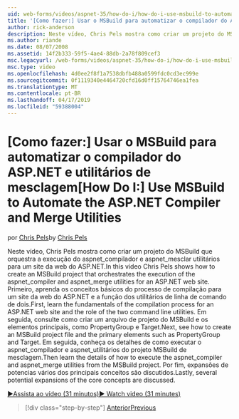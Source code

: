 ```yaml
---
uid: web-forms/videos/aspnet-35/how-do-i/how-do-i-use-msbuild-to-automate-the-aspnet-compiler-and-merge-utilities
title: '[Como fazer:] Usar o MSBuild para automatizar o compilador do ASP.NET e utilitários de mesclagem | Microsoft Docs'
author: rick-anderson
description: Neste vídeo, Chris Pels mostra como criar um projeto do MSBuild que orquestra a execução dos utilitários aspnet_compiler e aspnet_merge para um ASP...
ms.author: riande
ms.date: 08/07/2008
ms.assetid: 14f2b333-59f5-4ae4-88db-2a78f809cef3
msc.legacyurl: /web-forms/videos/aspnet-35/how-do-i/how-do-i-use-msbuild-to-automate-the-aspnet-compiler-and-merge-utilities
msc.type: video
ms.openlocfilehash: 4d0ee2f8f1a7538dbfb488a0599fdc0cd3ec999e
ms.sourcegitcommit: 0f1119340e4464720cfd16d0ff15764746ea1fea
ms.translationtype: MT
ms.contentlocale: pt-BR
ms.lasthandoff: 04/17/2019
ms.locfileid: "59388004"
---
```

# <a name="how-do-i-use-msbuild-to-automate-the-aspnet-compiler-and-merge-utilities"></a><span data-ttu-id="e5531-103">[Como fazer:] Usar o MSBuild para automatizar o compilador do ASP.NET e utilitários de mesclagem</span><span class="sxs-lookup"><span data-stu-id="e5531-103">[How Do I:] Use MSBuild to Automate the ASP.NET Compiler and Merge Utilities</span></span>

<span data-ttu-id="e5531-104">por [Chris Pels](https://twitter.com/chrispels)</span><span class="sxs-lookup"><span data-stu-id="e5531-104">by [Chris Pels](https://twitter.com/chrispels)</span></span>

<span data-ttu-id="e5531-105">Neste vídeo, Chris Pels mostra como criar um projeto do MSBuild que orquestra a execução do aspnet\_compilador e aspnet\_mesclar utilitários para um site da web do ASP.NET.</span><span class="sxs-lookup"><span data-stu-id="e5531-105">In this video Chris Pels shows how to create an MSBuild project that orchestrates the execution of the aspnet\_compiler and aspnet\_merge utilities for an ASP.NET web site.</span></span> <span data-ttu-id="e5531-106">Primeiro, aprenda os conceitos básicos do processo de compilação para um site da web do ASP.NET e a função dos utilitários de linha de comando de dois.</span><span class="sxs-lookup"><span data-stu-id="e5531-106">First, learn the fundamentals of the compilation process for an ASP.NET web site and the role of the two command line utilities.</span></span> <span data-ttu-id="e5531-107">Em seguida, consulte como criar um arquivo de projeto do MSBuild e os elementos principais, como PropertyGroup e Target.</span><span class="sxs-lookup"><span data-stu-id="e5531-107">Next, see how to create an MSBuild project file and the primary elements such as PropertyGroup and Target.</span></span> <span data-ttu-id="e5531-108">Em seguida, conheça os detalhes de como executar o aspnet\_compilador e aspnet\_utilitários do projeto MSBuild de mesclagem.</span><span class="sxs-lookup"><span data-stu-id="e5531-108">Then learn the details of how to execute the aspnet\_compiler and aspnet\_merge utilities from the MSBuild project.</span></span> <span data-ttu-id="e5531-109">Por fim, expansões de potencias vários dos principais conceitos são discutidos.</span><span class="sxs-lookup"><span data-stu-id="e5531-109">Lastly, several potential expansions of the core concepts are discussed.</span></span>

[<span data-ttu-id="e5531-110">&#9654;Assista ao vídeo (31 minutos)</span><span class="sxs-lookup"><span data-stu-id="e5531-110">&#9654; Watch video (31 minutes)</span></span>](https://channel9.msdn.com/Blogs/ASP-NET-Site-Videos/how-do-i-use-msbuild-to-automate-the-aspnet-compiler-and-merge-utilities)

> [!div class="step-by-step"]
> [<span data-ttu-id="e5531-111">Anterior</span><span class="sxs-lookup"><span data-stu-id="e5531-111">Previous</span></span>](how-do-i-serialize-a-graph-with-the-entity-framework.md)
